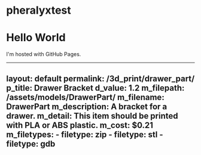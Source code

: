 # pheralyxtest
<!DOCTYPE html>
<html>
<body>
<h1>Hello World</h1>
<p>I'm hosted with GitHub Pages.</p>
</body>
</html>

---
layout: default
permalink: /3d_print/drawer_part/
p_title: Drawer Bracket
d_value: 1.2
m_filepath: /assets/models/DrawerPart/
m_filename: DrawerPart
m_description: A bracket for a drawer.
m_detail: This item should be printed with PLA or ABS plastic.
m_cost: $0.21
m_filetypes:
    - filetype: zip
    - filetype: stl
    - filetype: gdb
---
